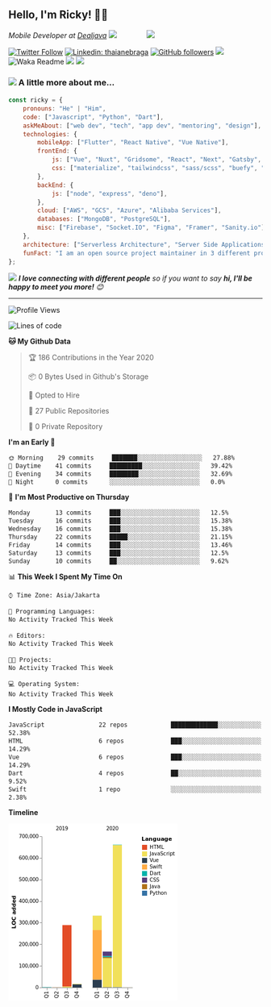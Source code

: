## Hello, I'm Ricky! 🙏🏻
<img align='right' src="https://media.giphy.com/media/M9gbBd9nbDrOTu1Mqx/giphy.gif" width="230">
<p><em>Mobile Developer at <a href="https://dealjava.com">Dealjava</a> <img src="https://media.giphy.com/media/WUlplcMpOCEmTGBtBW/giphy.gif" width="30"> 
</em></p>

[![Twitter Follow](https://img.shields.io/twitter/follow/RickyDoesCode?label=RickyDoesCode)](https://twitter.com/RickyDoesCode)
[![Linkedin: thaianebraga](https://img.shields.io/badge/-Ricky-blue?style=flat-square&logo=Linkedin&logoColor=white&link=https://www.linkedin.com/in/audrick)](https://www.linkedin.com/in/audrick)
[![GitHub followers](https://img.shields.io/github/followers/RickyDoesCode?label=RickyDoesCode&style=social)](https://github.com/RickyDoesCode)
![](https://visitor-badge.glitch.me/badge?page_id=RickyDoesCode.RickyDoesCode)
![Waka Readme](https://github.com/anmol098/anmol098/workflows/Waka%20Readme/badge.svg)
[![](https://img.shields.io/badge/-instagram-blueviolet?logo=instagram&logoColor=white)](https://instagram.com/designsbyricky)
[![](https://img.shields.io/badge/-others-orange)](https://linktr.ee/designsbyricky)

### <img src="https://media.giphy.com/media/VgCDAzcKvsR6OM0uWg/giphy.gif" width="50"> A little more about me...  

```javascript
const ricky = {
    pronouns: "He" | "Him",
    code: ["Javascript", "Python", "Dart"],
    askMeAbout: ["web dev", "tech", "app dev", "mentoring", "design"],
    technologies: {
        mobileApp: ["Flutter", "React Native", "Vue Native"],
        frontEnd: {
            js: ["Vue", "Nuxt", "Gridsome", "React", "Next", "Gatsby", "Flutter Web"],
            css: ["materialize", "tailwindcss", "sass/scss", "buefy", "material design"]
        },
        backEnd: {
            js: ["node", "express", "deno"],
        },
        cloud: ["AWS", "GCS", "Azure", "Alibaba Services"],
        databases: ["MongoDB", "PostgreSQL"],
        misc: ["Firebase", "Socket.IO", "Figma", "Framer", "Sanity.io"]
    },
    architecture: ["Serverless Architecture", "Server Side Applications", "Single Page Applications", "Microservice Servers", "MVC"],
    funFact: "I am an open source project maintainer in 3 different projects"
};
```

<img src="https://media.giphy.com/media/LnQjpWaON8nhr21vNW/giphy.gif" width="60"> <em><b>I love connecting with different people</b> so if you want to say <b>hi, I'll be happy to meet you more!</b> 😊</em>

---
<!--START_SECTION:waka-->
![Profile Views](http://img.shields.io/badge/Profile%20Views-3-blue)

![Lines of code](https://img.shields.io/badge/From%20Hello%20World%20I%27ve%20Written-2.1%20million%20lines%20of%20code-blue)

**🐱 My Github Data** 

> 🏆 186 Contributions in the Year 2020
 > 
> 📦 0 Bytes Used in Github's Storage 
 > 
> 💼 Opted to Hire
 > 
> 📜 27 Public Repositories
 > 
> 🔑 0 Private Repository 
 > 
**I'm an Early 🐤** 

```text
🌞 Morning    29 commits     ███████░░░░░░░░░░░░░░░░░░   27.88% 
🌆 Daytime    41 commits     █████████░░░░░░░░░░░░░░░░   39.42% 
🌃 Evening    34 commits     ████████░░░░░░░░░░░░░░░░░   32.69% 
🌙 Night      0 commits      ░░░░░░░░░░░░░░░░░░░░░░░░░   0.0%

```
📅 **I'm Most Productive on Thursday** 

```text
Monday       13 commits     ███░░░░░░░░░░░░░░░░░░░░░░   12.5% 
Tuesday      16 commits     ███░░░░░░░░░░░░░░░░░░░░░░   15.38% 
Wednesday    16 commits     ███░░░░░░░░░░░░░░░░░░░░░░   15.38% 
Thursday     22 commits     █████░░░░░░░░░░░░░░░░░░░░   21.15% 
Friday       14 commits     ███░░░░░░░░░░░░░░░░░░░░░░   13.46% 
Saturday     13 commits     ███░░░░░░░░░░░░░░░░░░░░░░   12.5% 
Sunday       10 commits     ██░░░░░░░░░░░░░░░░░░░░░░░   9.62%

```


📊 **This Week I Spent My Time On** 

```text
⌚︎ Time Zone: Asia/Jakarta

💬 Programming Languages: 
No Activity Tracked This Week

🔥 Editors: 
No Activity Tracked This Week

🐱‍💻 Projects: 
No Activity Tracked This Week

💻 Operating System: 
No Activity Tracked This Week

```

**I Mostly Code in JavaScript** 

```text
JavaScript               22 repos            █████████████░░░░░░░░░░░░   52.38% 
HTML                     6 repos             ███░░░░░░░░░░░░░░░░░░░░░░   14.29% 
Vue                      6 repos             ███░░░░░░░░░░░░░░░░░░░░░░   14.29% 
Dart                     4 repos             ██░░░░░░░░░░░░░░░░░░░░░░░   9.52% 
Swift                    1 repo              ░░░░░░░░░░░░░░░░░░░░░░░░░   2.38%

```


**Timeline**

![Chart not found](https://github.com/RickyDoesCode/RickyDoesCode/blob/master/charts/bar_graph.png) 


<!--END_SECTION:waka-->
